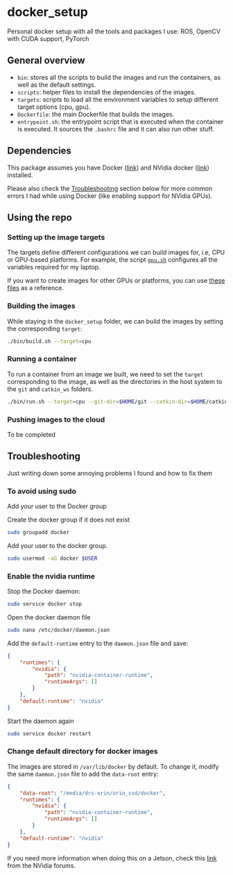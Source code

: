 # docker_setup
Personal docker setup with all the tools and packages I use: ROS, OpenCV with CUDA support, PyTorch

## General overview

* `bin`: stores all the scripts to build the images and run the containers, as well as the default settings.
* `scripts`: helper files to install the dependencies of the images.
* `targets`: scripts to load all the environment variables to setup different target options (cpu, gpu).
* `Dockerfile`: the main Dockerfile that builds the images.
* `entrypoint.sh`: the entrypoint script that is executed when the container is executed. It sources the `.bashrc` file and it can also run other stuff.

## Dependencies
This package assumes you have Docker ([link](https://docs.docker.com/engine/install/ubuntu/)) and NVidia docker ([link](https://docs.nvidia.com/datacenter/cloud-native/container-toolkit/install-guide.html)) installed.

Please also check the [Troubleshooting](#troubleshooting) section below for more common errors I had while using Docker (like enabling support for NVidia GPUs).

## Using the repo

### Setting up the image targets
The targets define different configurations we can build images for, i.e, CPU or GPU-based platforms. For example, the script [`gpu.sh`](targets/gpu.sh) configures all the variables required for my laptop.

If you want to create images for other GPUs or platforms, you can use [these files](targets) as a reference.


### Building the images
While staying in the `docker_setup` folder, we can build the images by setting the corresponding `target`:

```sh
./bin/build.sh --target=cpu
```

### Running a container

To run a container from an image we built, we need to set the `target` corresponding to the image, as well as the directories in the host system to the `git` and `catkin_ws` folders.

```sh
./bin/run.sh --target=cpu --git-dir=$HOME/git --catkin-dir=$HOME/catkin_ws
```


### Pushing images to the cloud

To be completed

## Troubleshooting
Just writing down some annoying problems I found and how to fix them

### To avoid using sudo
Add your user to the Docker group

Create the docker group if it does not exist
```sh
sudo groupadd docker
 ```

Add your user to the docker group.
```sh
sudo usermod -aG docker $USER
```

### Enable the nvidia runtime

Stop the Docker daemon:

```sh
sudo service docker stop
```

Open the docker daemon file
```sh
sudo nano /etc/docker/daemon.json
```

Add the `default-runtime` entry to the `daemon.json` file and save:

```json
{
    "runtimes": {
        "nvidia": {
            "path": "nvidia-container-runtime",
            "runtimeArgs": []
        }
    },
    "default-runtime": "nvidia"
}
```

Start the daemon again
```sh
sudo service docker restart
```

### Change default directory for docker images
The images are stored in `/var/lib/docker` by default. To change it, modify the same `daemon.json` file to add the `data-root` entry:

```json
{
    "data-root": "/media/drs-orin/orin_ssd/docker",
    "runtimes": {
        "nvidia": {
            "path": "nvidia-container-runtime",
            "runtimeArgs": []
        }
    },
    "default-runtime": "nvidia"
}
```

If you need more information when doing this on a Jetson, check this [link](https://forums.developer.nvidia.com/t/change-docker-image-storage-location-to-nvme-ssd/156882/2) from the NVidia forums.